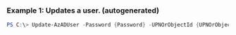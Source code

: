 ### Example 1: Updates a user. (autogenerated)
```powershell
PS C:\> Update-AzADUser -Password {Password} -UPNOrObjectId {UPNOrObjectId}
```

